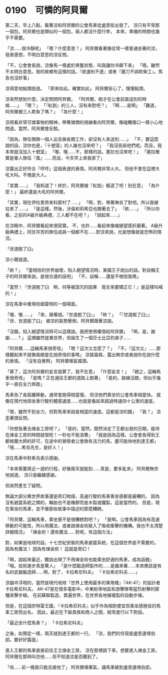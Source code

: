 # 0190　可憐的阿貝爾

第二天，早上八點，載著涼和阿貝爾的公會馬車從盧恩街出發了。
涼只有平常那一個包，阿貝爾也是類似的一個包，兩人都沒什麼行李。
本來，準備的時間也幾乎不需要。

「涼……很冷靜呢」
「嗯？什麼意思？」
阿貝爾看著像往常一樣普通坐著的涼，發表感想，不明白意思的涼反問。

「不，公會會長說，涼像馬一樣處於興奮狀態，叫我讓你冷靜下來」
「嗯。雖然不太明白意思。我的故鄉有這樣的話。『欲速則不達』或者『磨刀不誤砍柴工』。焦急也沒好事」

涼得意地點頭說道。
「原來如此。確實如此」
阿貝爾安心了，慢慢點頭。

涼突然想到什麼，決定問問阿貝爾。
「阿貝爾，剛才在公會前面送別的時候……」
「嗯？」
「『紅劍』的三人，沒有來對吧？」
「啊……是啊」
「難道，阿貝爾被三人欺負了嗎？」
「為什麼！」

涼用看非常可憐事物的眼神，帶著憐憫的視線看向阿貝爾，像碰觸傷口一樣小心地問道。當然，阿貝爾會反駁。

「因為，隊伍領隊一個人出去做長期工作，卻沒有人來送別……」
「不，要這麼說的話，涼你也是，『十號室』的人誰也沒來吧？」
「我沒告訴他們呢。而且，我本來就沒加入十號室」
「喔、喔……不，那樣的話，塞拉也沒來吧！」
「塞拉確實是單人隊伍『風』……而且，今天早上來我家了」

涼露出正好符合「哼哼」這個表達的表情。阿貝爾非常火大。
但他不會在這裡大吼大叫。不愧是大人。

「其實……」
「我知道了！終於，阿貝爾被『紅劍』驅逐了吧！別在意」
「為什麼！」
最終還是大吼的阿貝爾。

「其實，現在伊拉里昂來科那村了……」
「啊，對，帶著琳去了對吧。所以我被拉來了……」
「是這樣。然後，沃倫和莉希亞也跟著去了」
「欸……」
「所以你看，之前的A級升級典禮，三人都不在吧？」
「說起來……」

在涼眼中，阿貝爾看起來很寂寞。
不，也許……看起來像被絕望感折磨著。
A級升級典禮上，同甘共苦的隊伍成員一個都不在……對涼來說，光是想像就是恐怖的情況。

「世道脫了臼」

涼小聲說道。

「欸？」
「當相信的世界崩壞，陷入絕望情況時，某國王子說出的話。對自稱王子的阿貝爾來說，是很合適的話吧」
「不，自稱……還是不相信我嗎」

「當然！『世道脫了臼　啊，何等被詛咒的因果　竟生來要矯正它！』是這樣叫喊的！」

涼在馬車中重現哈姆雷特的一個場面。

「喔、喔……」
「來，跟著說。『世道脫了臼』」
「欸？」
「『世道脫了臼』」
「世、世道脫了臼」
被涼的氣勢壓倒，阿貝爾跟著涼說。

「沒錯。陷入絕望情況時可以這樣說。我把使用權借給阿貝爾」
「啊，是，謝謝……？」
這裡雖然是異世界，但誕生了一個莎士比亞的弟子……

「阿貝爾……這輛馬車很奇怪」
「嗯？這次又怎麼了？」
「不，『這次又』……那樣聽起來不就像我總是在說奇怪的事嗎」
涼聳聳肩，露出無奈或者說你在說什麼的表情。
「沒有自覺啊」
阿貝爾嘆氣搖頭。

「算了，這次阿貝爾的妄言就算了。我不在意」
「什麼妄言！」
「總之，這輛馬車很奇怪」
「是嗎？正在通往王都的道路上跑著」
「是的，路線沒錯，但似乎幾乎一直在全力奔跑」

馬車為了長距離移動，通常會跑得相當慢。
但涼他們乘坐的公會馬車相當快。
就像在現代地球坐車行駛的體感速度……也就是看起來超過時速四十公里的速度。

「嗯，雖然不到全力，但對馬車來說是相當的速度。這都是涼的錯」
「我？」
涼歪著頭反問。

「你想急著去煉金工房吧？」
「是的，當然。既然決定了王都出發的日期，能待在煉金工房的時間就很短！一秒也不能浪費」
「就是因為這樣。公會會長得到王都格蘭大師的許可，在途中的冒險者公會換有活力的馬，盡可能快地到達王都」
「哦……希烏先生，是好人！」

涼在馬車中對希烏表示感謝。

「本來需要將近一週的行程，好像兩天就能到……真是，要多亂來」
阿貝爾無奈地說道。
涼只是繼續感謝。

但突然產生了疑問。

無論大部分異世界故事還是奇幻物語，高速行駛的馬車乘坐感都是最糟的。
因為沒有避震系統之類的，輪胎也不是橡膠而是木製或鐵製，這是當然的。
但是，現在乘坐的馬車，並不像那些故事中描述的那麼糟糕。

「阿貝爾，這輛馬車，乘坐感不是很糟糕對吧？」
「是啊。公會馬車因為有高速移動的可能性，所以用魔法，或者說煉金術裝入了吸收衝擊的機構。我也不太清楚詳細情況」
「煉金術！還有魔法……對呢，有這個方法」

對，如果是地球的話，十七世紀安裝的馬車避震系統，在這個世界是不需要的。
因為有魔法！
因為有煉金術！
這就是奇幻！

「啊，說起來最近，聽說出現了不用煉金術也能乘坐舒適的馬車，成為話題」
「哦。技術進步真是驚人」
「是什麼鍛造師製作的……是誰來著……本來應該是有名的武器鍛造師……啊，對了，卡拉希尼科夫」
「卡拉希尼科夫……」

涼腦中浮現的，當然是現代地球『世界上使用最多的軍用槍』『AK-47』的設計者卡拉希尼科夫。
AK-47是在很多電影中，中東紛爭地區和游擊隊等猛烈射擊的那種突擊步槍。
在前蘇聯製造，賣遍世界，在世界各地被複製的自動步槍。

但是，在這個奈特雷王國，『卡拉希尼科夫』似乎作為相對便宜但乘坐感極佳的馬車工房而出名。
因此，最近在下級貴族和商人之間，經常進行以下對話。

「最近坐什麼馬車？」
「卡拉希尼科夫」

之後，如預定一樣，兩天就到達王都的一行。
「涼，我們的住宿是盧恩邊境伯邸。要好好露面」

進入王都的馬車直接前往王立煉金工房。
涼在那裡跳下車，想要進入煉金工房。
阿貝爾在那時叫住他……但不知道涼是否聽到了。

「哈……前一晚我只能去接他了」
阿貝爾嘆著氣，讓馬車繞到盧恩邊境伯邸。